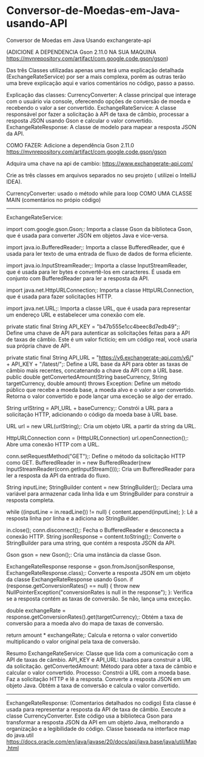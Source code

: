 # Conversor-de-Moedas-em-Java-usando-API
Conversor de Moedas em Java Usando exchangerate-api

(ADICIONE A DEPENDENCIA Gson 2.11.0 NA SUA MAQUINA
https://mvnrepository.com/artifact/com.google.code.gson/gson)


Das três Classes utilizadas apenas uma terá uma explicação detalhada (ExchangeRateService) por ser a mais complexa, porém as outras terão uma breve explicação aqui e varios comentários no código, passo a passo.

Explicação das classes:
CurrencyConverter: A classe principal que interage com o usuário via console, oferecendo opções de conversão de moeda e recebendo o valor a ser convertido.
ExchangeRateService: A classe responsável por fazer a solicitação à API de taxa de câmbio, processar a resposta JSON usando Gson e calcular o valor convertido.
ExchangeRateResponse: A classe de modelo para mapear a resposta JSON da API.




COMO FAZER:
Adicione a dependência Gson 	2.11.0
https://mvnrepository.com/artifact/com.google.code.gson/gson

Adquira uma chave na api de cambio:
https://www.exchangerate-api.com/

Crie as três classes em arquivos separados no seu projeto ( utilizei o IntelliJ IDEA).


CurrencyConverter: 
usado o método while para loop COMO UMA CLASSE MAIN (comentários no própio código)


--------------------------------------------------------------------------------------------------------------------------------------------------------
ExchangeRateService:

import com.google.gson.Gson;: Importa a classe Gson da biblioteca Gson, que é usada para converter JSON em objetos Java e vice-versa.

import java.io.BufferedReader;: Importa a classe BufferedReader, que é usada para ler texto de uma entrada de fluxo de dados de forma eficiente.

import java.io.InputStreamReader;: Importa a classe InputStreamReader, que é usada para ler bytes e convertê-los em caracteres. É usada em conjunto com BufferedReader para ler a resposta da API.

import java.net.HttpURLConnection;: Importa a classe HttpURLConnection, que é usada para fazer solicitações HTTP.

import java.net.URL;: Importa a classe URL, que é usada para representar um endereço URL e estabelecer uma conexão com ele.


private static final String API_KEY = "b47b555e1cc4beec8d7edb49";: Define uma chave de API para autenticar as solicitações feitas para a API de taxas de câmbio. Este é um valor fictício; em um código real, você usaria sua própria chave de API.

private static final String API_URL = "https://v6.exchangerate-api.com/v6/" + API_KEY + "/latest/";: Define a URL base da API para obter as taxas de câmbio mais recentes, concatenando a chave da API com a URL base.
public double getConvertedAmount(String baseCurrency, String targetCurrency, double amount) throws Exception: Define um método público que recebe a moeda base, a moeda alvo e o valor a ser convertido. Retorna o valor convertido e pode lançar uma exceção se algo der errado.

String urlString = API_URL + baseCurrency;: Constrói a URL para a solicitação HTTP, adicionando o código da moeda base à URL base.

URL url = new URL(urlString);: Cria um objeto URL a partir da string da URL.

HttpURLConnection conn = (HttpURLConnection) url.openConnection();: Abre uma conexão HTTP com a URL.

conn.setRequestMethod("GET");: Define o método da solicitação HTTP como GET.
BufferedReader in = new BufferedReader(new InputStreamReader(conn.getInputStream()));: Cria um BufferedReader para ler a resposta da API da entrada do fluxo.

String inputLine; StringBuilder content = new StringBuilder();: Declara uma variável para armazenar cada linha lida e um StringBuilder para construir a resposta completa.

while ((inputLine = in.readLine()) != null) { content.append(inputLine); }: Lê a resposta linha por linha e a adiciona ao StringBuilder.

in.close(); conn.disconnect();: Fecha o BufferedReader e desconecta a conexão HTTP.
String jsonResponse = content.toString();: Converte o StringBuilder para uma string, que contém a resposta JSON da API.

Gson gson = new Gson();: Cria uma instância da classe Gson.

ExchangeRateResponse response = gson.fromJson(jsonResponse, ExchangeRateResponse.class);: Converte a resposta JSON em um objeto da classe ExchangeRateResponse usando Gson.
if (response.getConversionRates() == null) { throw new NullPointerException("conversionRates is null in the response"); }: Verifica se a resposta contém as taxas de conversão. Se não, lança uma exceção.

double exchangeRate = response.getConversionRates().get(targetCurrency);: Obtém a taxa de conversão para a moeda alvo do mapa de taxas de conversão.

return amount * exchangeRate;: Calcula e retorna o valor convertido multiplicando o valor original pela taxa de conversão.

Resumo
ExchangeRateService: Classe que lida com a comunicação com a API de taxas de câmbio.
API_KEY e API_URL: Usados para construir a URL da solicitação.
getConvertedAmount: Método para obter a taxa de câmbio e calcular o valor convertido.
Processo:
Constrói a URL com a moeda base.
Faz a solicitação HTTP e lê a resposta.
Converte a resposta JSON em um objeto Java.
Obtém a taxa de conversão e calcula o valor convertido.

--------------------------------------------------------------------------------------------------------------------------------------------------------------------------


ExchangeRateResponse: (Comentarios detalhados no codigo)
Esta classe é usada para representar a resposta da API de taxa de câmbio.
Execute a classe CurrencyConverter.
Este código usa a biblioteca Gson para transformar a resposta JSON da API em um objeto Java, melhorando a organização e a legibilidade do código.
Classe baseada na interface map do java.util https://docs.oracle.com/en/java/javase/20/docs/api/java.base/java/util/Map.html
